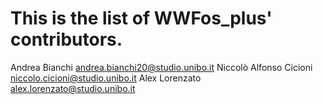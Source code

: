 # This is the list of  WWFos_plus' contributors.

Andrea Bianchi <andrea.bianchi20@studio.unibo.it>
Niccolò Alfonso Cicioni <niccolo.cicioni@studio.unibo.it>
Alex Lorenzato <alex.lorenzato@studio.unibo.it>